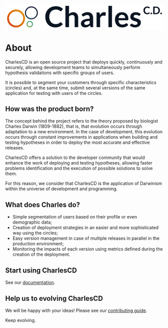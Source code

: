 ![CharlesCD Logo](/images/logo.png)

# About
CharlesCD is an open source project that deploys quickly, continuously and securely, allowing development teams to simultaneously perform hypothesis validations with specific groups of users.

It is possible to segment your customers through specific characteristics (circles) and, at the same time, submit several versions of the same application for testing with users of the circles.

## How was the product born?
The concept behind the project refers to the theory proposed by biologist Charles Darwin (1809-1882), that is, that evolution occurs through adaptation to a new environment. In the case of development, this evolution occurs through constant improvements in applications when building and testing hypotheses in order to deploy the most accurate and effective releases.

CharlesCD offers a solution to the developer community that would enhance the work of deploying and testing hypotheses, allowing faster problems identification and the execution of possible solutions to solve them.

For this reason, we consider that CharlesCD is the application of Darwinism within the universe of development and programming.

## What does Charles do?
* Simple segmentation of users based on their profile or even demographic data;
* Creation of deployment strategies in an easier and more sophisticated way using the circles;
* Easy version management in case of multiple releases in parallel in the production environment;
* Monitoring the impacts of each version using metrics defined during the creation of the deployment.

## Start using CharlesCD
See our [documentation](https://docs.charlescd.io).

## Help us to evolving CharlesCD
We will be happy with your ideas! Please see our [contributing guide](CONTRIBUTING.md).

Keep evolving.
